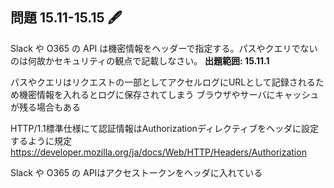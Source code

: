 ## 問題 15.11-15.15 🖋
Slack や O365 の API は機密情報をヘッダーで指定する。パスやクエリでないのは何故かセキュリティの観点で記載しなさい。
**出題範囲: 15.11.1**


パスやクエリはリクエストの一部としてアクセルログにURLとして記録されるため機密情報を入れるとログに保存されてしまう
ブラウザやサーバにキャッシュが残る場合もある


HTTP/1.1標準仕様にて認証情報はAuthorizationディレクティブをヘッダに設定するように規定
https://developer.mozilla.org/ja/docs/Web/HTTP/Headers/Authorization

Slack や O365 の APIはアクセストークンをヘッダに入れている
